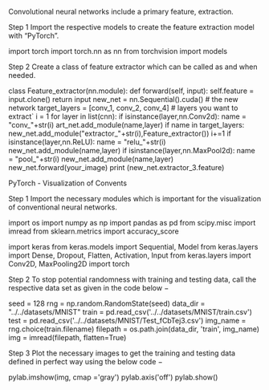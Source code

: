 Convolutional neural networks include a primary feature, extraction.

Step 1
Import the respective models to create the feature extraction model with “PyTorch”.

import torch
import torch.nn as nn
from torchvision import models

Step 2
Create a class of feature extractor which can be called as and when needed.

class Feature_extractor(nn.module):
   def forward(self, input):
      self.feature = input.clone()
      return input
new_net = nn.Sequential().cuda() # the new network
target_layers = [conv_1, conv_2, conv_4] # layers you want to extract`
i = 1
for layer in list(cnn):
   if isinstance(layer,nn.Conv2d):
      name = "conv_"+str(i)
      art_net.add_module(name,layer)
      if name in target_layers:
         new_net.add_module("extractor_"+str(i),Feature_extractor())
      i+=1
   if isinstance(layer,nn.ReLU):
      name = "relu_"+str(i)
      new_net.add_module(name,layer)
   if isinstance(layer,nn.MaxPool2d):
      name = "pool_"+str(i)
      new_net.add_module(name,layer)
new_net.forward(your_image)
print (new_net.extractor_3.feature)

PyTorch - Visualization of Convents

Step 1
Import the necessary modules which is important for the visualization of conventional neural networks.

import os
import numpy as np
import pandas as pd
from scipy.misc import imread
from sklearn.metrics import accuracy_score

import keras
from keras.models import Sequential, Model
from keras.layers import Dense, Dropout, Flatten, Activation, Input
from keras.layers import Conv2D, MaxPooling2D
import torch

Step 2
To stop potential randomness with training and testing data, call the respective data set as given in the code below −

seed = 128
rng = np.random.RandomState(seed)
data_dir = "../../datasets/MNIST"
train = pd.read_csv('../../datasets/MNIST/train.csv')
test = pd.read_csv('../../datasets/MNIST/Test_fCbTej3.csv')
img_name = rng.choice(train.filename)
filepath = os.path.join(data_dir, 'train', img_name)
img = imread(filepath, flatten=True)


Step 3
Plot the necessary images to get the training and testing data defined in perfect way using the below code −

pylab.imshow(img, cmap ='gray')
pylab.axis('off')
pylab.show()

